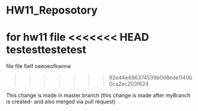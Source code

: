 # HW11_Reposotory














for hw11 
file 
<<<<<<< HEAD
testesttestetest
=======
file file fielf oeeoeofkwmw
>>>>>>> 92e44e686374539b0d8ede1140b0ca2ec203f624




This change is made in master branch (this change is made after myBranch is created- and also merged via pull request)